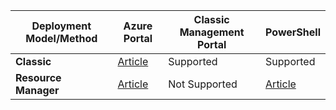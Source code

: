 | **Deployment Model/Method** | **Azure Portal** | **Classic Management Portal** | **PowerShell** |
| --- | --- | --- | --- |
| **Classic** |[Article](../articles/vpn-gateway/vpn-gateway-howto-point-to-site-classic-azure-portal.md) |Supported |Supported |
| **Resource Manager** |[Article](../articles/vpn-gateway/vpn-gateway-howto-point-to-site-resource-manager-portal.md) |Not Supported |[Article](../articles/vpn-gateway/vpn-gateway-howto-point-to-site-rm-ps.md) |

